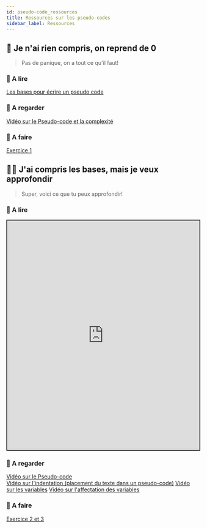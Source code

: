 ```yaml
---
id: pseudo-code_ressources
title: Ressources sur les pseudo-codes
sidebar_label: Ressources
---
```


## 🏁 Je n'ai rien compris, on reprend de 0

> Pas de panique, on a tout ce qu'il faut!

### 📖 A lire

[Les bases pour écrire un pseudo code](https://h-deb.clg.qc.ca/CLG/Cours/Bon-Pseudocode.html)

### 🍿 A regarder

[Vidéo sur le Pseudo-code et la complexité](https://www.youtube.com/watch?v=pSJhyUiI9kE)

### 🚀 A faire

[Exercice 1](./assets/pseudo-code_exercices)

## 👩‍💻 J'ai compris les bases, mais je veux approfondir

> Super, voici ce que tu peux approfondir!

### 📖 A lire

<iframe style="width:100%; height:600px; border:2px solid black" src="https://info.blaisepascal.fr/pseudo-code"></iframe>

### 🍿 A regarder

[Vidéo sur le Pseudo-code](https://www.youtube.com/watch?v=HwIkkngfjpU&t=499s)  
[Vidéo sur l'indentation (placement du texte dans un pseudo-code)](https://www.youtube.com/watch?v=Me6cuD92WNk)
[Vidéo sur les variables](https://www.youtube.com/watch?v=lo69pCHl8H8)
[Vidéo sur l'affectation des variables](https://www.youtube.com/watch?v=OmkAGJT_naE)

### 🚀 A faire

[Exercice 2 et 3](./pseudo-code_exercices)
